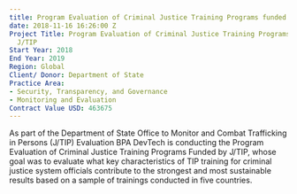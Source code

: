 ```yaml
---
title: Program Evaluation of Criminal Justice Training Programs funded by J/TIP
date: 2018-11-16 16:26:00 Z
Project Title: Program Evaluation of Criminal Justice Training Programs funded by
  J/TIP
Start Year: 2018
End Year: 2019
Region: Global
Client/ Donor: Department of State
Practice Area:
- Security, Transparency, and Governance
- Monitoring and Evaluation
Contract Value USD: 463675
---
```


As part of the Department of State Office to Monitor and Combat Trafficking in Persons (J/TIP) Evaluation BPA DevTech is conducting the Program Evaluation of Criminal Justice Training Programs Funded by J/TIP, whose goal was to evaluate what key characteristics of TIP training for criminal justice system officials contribute to the strongest and most sustainable results based on a sample of trainings conducted in five countries.